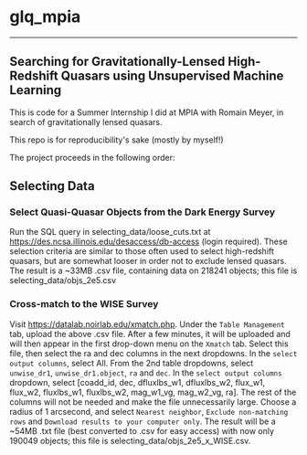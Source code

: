 # glq_mpia
---
## Searching for Gravitationally-Lensed High-Redshift Quasars using Unsupervised Machine Learning

This is code for a Summer Internship I did at MPIA with Romain Meyer, in search of gravitationally lensed quasars.

This repo is for reproducibility's sake (mostly by myself!)

The project proceeds in the following order:

## Selecting Data
### Select Quasi-Quasar Objects from the Dark Energy Survey
Run the SQL query in selecting_data/loose_cuts.txt at https://des.ncsa.illinois.edu/desaccess/db-access (login required). These selection criteria are similar to those often used to select high-redshift quasars, but are somewhat looser in order not to exclude lensed quasars.
The result is a ~33MB .csv file, containing data on 218241 objects; this file is selecting_data/objs_2e5.csv
### Cross-match to the WISE Survey
Visit https://datalab.noirlab.edu/xmatch.php. Under the `Table Management` tab, upload the above .csv file. After a few minutes, it will be uploaded and will then appear in the first drop-down menu on the `Xmatch` tab. Select this file, then select the ra and dec columns in the next dropdowns. In the `select output columns`, select All.
From the 2nd table dropdowns, select `unwise_dr1`, `unwise_dr1.object`, `ra` and `dec`. In the `select output columns` dropdown, select 
[coadd_id, dec, dfluxlbs_w1, dfluxlbs_w2, flux_w1, flux_w2, fluxlbs_w1, fluxlbs_w2, mag_w1_vg, mag_w2_vg, ra]. The rest of the columns will not be needed and make the file unnecessarily large.
Choose a radius of 1 arcsecond, and select `Nearest neighbor`, `Exclude non-matching rows` and `Download results to your computer only`. The result will be a ~54MB .txt file (best converted to .csv for easy access) with now only 190049 objects; this file is selecting_data/objs_2e5_x_WISE.csv.
